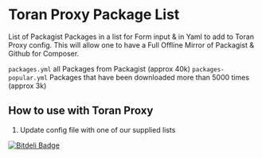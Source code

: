 # Toran Proxy Package List

List of Packagist Packages in a list for Form input & in Yaml to add to Toran Proxy config. This will allow one to have a Full Offline Mirror of Packagist & Github for Composer.

`packages.yml` all Packages from Packagist (approx 40k)
`packages-popular.yml` Packages that have been downloaded more than 5000 times (approx 3k)

## How to use with Toran Proxy

1. Update config file with one of our supplied lists



[![Bitdeli Badge](https://d2weczhvl823v0.cloudfront.net/eddiejaoude/toran-proxy-packages/trend.png)](https://bitdeli.com/free "Bitdeli Badge")


